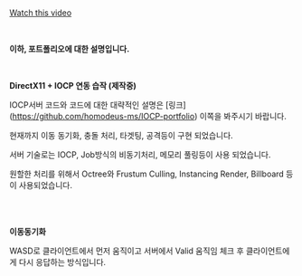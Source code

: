 <br>

[Watch this video](https://youtu.be/wvUPG6sIBE4)

<br>

**이하, 포트폴리오에 대한 설명입니다.**

<br>

**DirectX11 + IOCP 연동 습작 (제작중)**

IOCP서버 코드와 코드에 대한 대략적인 설명은
[링크] (https://github.com/homodeus-ms/IOCP-portfolio)
이쪽을 봐주시기 바랍니다.

현재까지 이동 동기화, 충돌 처리, 타겟팅, 공격등이 구현 되었습니다.

서버 기술로는 IOCP, Job방식의 비동기처리, 메모리 풀링등이 사용 되었습니다.

원할한 처리를 위해서 Octree와 Frustum Culling, Instancing Render, Billboard 등이 사용되었습니다.

<br>

<br>

**이동동기화**

WASD로 클라이언트에서 먼저 움직이고 서버에서 Valid 움직임 체크 후 클라이언트에게 다시 응답하는 방식입니다.










